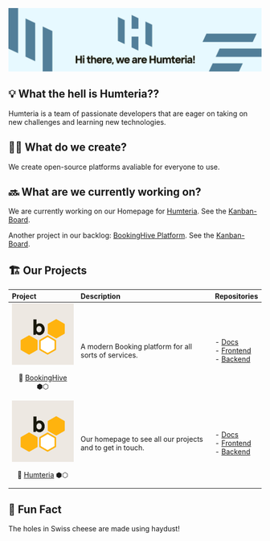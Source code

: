![Humteria Welcome Banner](https://github.com/Humteria/.github/blob/main/HumteriaBanner.png?raw=true)

## 💡 What the hell is Humteria??
Humteria is a team of passionate developers that are eager on taking on new challenges and learning new technologies.

## 👷🏽 What do we create?
We create open-source platforms avaliable for everyone to use.

## 🔜 What are we currently working on?
We are currently working on our Homepage for <a href=https://github.com/Humteria/humteria/>Humteria</a>. See the <a href=https://github.com/orgs/Humteria/projects/5/>Kanban-Board</a>.

Another project in our backlog: <a href=https://github.com/Humteria/booking-hive/>BookingHive Platform</a>. See the <a href=https://github.com/orgs/Humteria/projects/3/>Kanban-Board</a>.

## 🏗️ Our Projects
| Project | Description | Repositories |
| :--------- | :---------- | :---------- | 
| <a href=https://github.com/Humteria/booking-hive><img src=https://github.com/Humteria/booking-hive/blob/main/img/BookingBackground.png width=150px /></a><br><p align=center>🐝 <a href=https://github.com/Humteria/booking-hive>BookingHive</a> ⬢⬡</p> | A modern Booking platform for all sorts of services. | - [Docs](https://github.com/Humteria/booking-hive/)<br>- [Frontend](https://github.com/Humteria/booking-hive-frontend/)<br>- [Backend](https://github.com/Humteria/booking-hive-backend/) |
| <a href=https://github.com/Humteria/humteria><img src=https://github.com/Humteria/booking-hive/blob/main/img/BookingBackground.png width=150px /></a><br><p align=center>🐝 <a href=https://github.com/Humteria/humteria>Humteria</a> ⬢⬡</p> | Our homepage to see all our projects and to get in touch. | - [Docs](https://github.com/Humteria/humteria/)<br>- [Frontend](https://github.com/Humteria/humteria-frontend/)<br>- [Backend](https://github.com/Humteria/humteria-backend/) |

## 🧀 Fun Fact
The holes in Swiss cheese are made using haydust!
